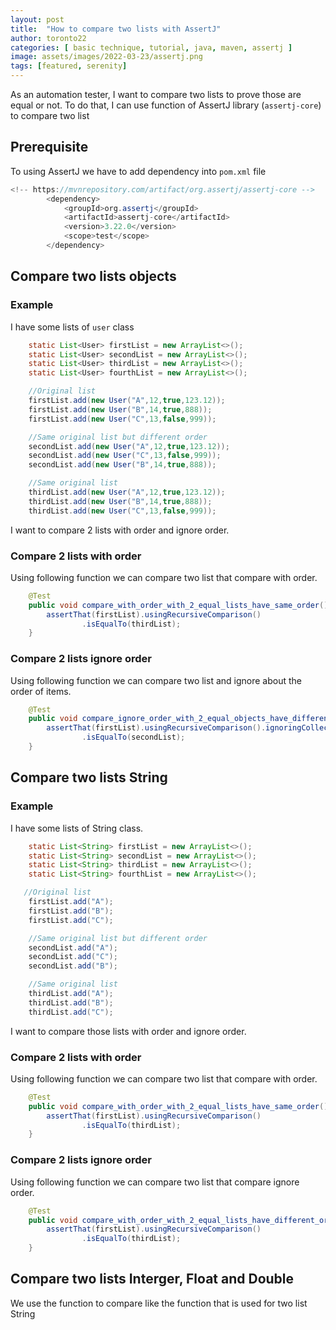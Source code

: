 ```yaml
---
layout: post
title:  "How to compare two lists with AssertJ"
author: toronto22
categories: [ basic technique, tutorial, java, maven, assertj ]
image: assets/images/2022-03-23/assertj.png
tags: [featured, serenity]
---
```

As an automation tester, I want to compare two lists to prove those are equal or not.
To do that, I can use function of AssertJ library (`assertj-core`) to compare two list

## Prerequisite

To using AssertJ we have to add dependency into `pom.xml` file

```java
<!-- https://mvnrepository.com/artifact/org.assertj/assertj-core -->
        <dependency>
            <groupId>org.assertj</groupId>
            <artifactId>assertj-core</artifactId>
            <version>3.22.0</version>
            <scope>test</scope>
        </dependency>
```

## Compare two lists objects

### Example

I have some lists of `user` class

```java
    static List<User> firstList = new ArrayList<>();
    static List<User> secondList = new ArrayList<>();
    static List<User> thirdList = new ArrayList<>();
    static List<User> fourthList = new ArrayList<>();

    //Original list
    firstList.add(new User("A",12,true,123.12));
    firstList.add(new User("B",14,true,888));
    firstList.add(new User("C",13,false,999));

    //Same original list but different order
    secondList.add(new User("A",12,true,123.12));
    secondList.add(new User("C",13,false,999));
    secondList.add(new User("B",14,true,888));

    //Same original list
    thirdList.add(new User("A",12,true,123.12));
    thirdList.add(new User("B",14,true,888));
    thirdList.add(new User("C",13,false,999));
```

I want to compare 2 lists with order and ignore order.

### Compare 2 lists with order

Using following function we can compare two list that compare with order.

```java
    @Test
    public void compare_with_order_with_2_equal_lists_have_same_order(){
        assertThat(firstList).usingRecursiveComparison()
                .isEqualTo(thirdList);
    }
```

### Compare 2 lists ignore order

Using following function we can compare two list and ignore about the order of items.

```java
    @Test
    public void compare_ignore_order_with_2_equal_objects_have_different_order(){
        assertThat(firstList).usingRecursiveComparison().ignoringCollectionOrder()
                .isEqualTo(secondList);
    }
```

## Compare two lists String

### Example

I have some lists of String class.

```java
    static List<String> firstList = new ArrayList<>();
    static List<String> secondList = new ArrayList<>();
    static List<String> thirdList = new ArrayList<>();
    static List<String> fourthList = new ArrayList<>();

   //Original list
    firstList.add("A");
    firstList.add("B");
    firstList.add("C");

    //Same original list but different order
    secondList.add("A");
    secondList.add("C");
    secondList.add("B");

    //Same original list
    thirdList.add("A");
    thirdList.add("B");
    thirdList.add("C");
```

I want to compare those lists with order and ignore order.

### Compare 2 lists with order

Using following function we can compare two list that compare with order.

```java
    @Test
    public void compare_with_order_with_2_equal_lists_have_same_order(){
        assertThat(firstList).usingRecursiveComparison()
                .isEqualTo(thirdList);
    }
```

### Compare 2 lists ignore order

Using following function we can compare two list that compare ignore order.

```java
    @Test
    public void compare_with_order_with_2_equal_lists_have_different_order(){
        assertThat(firstList).usingRecursiveComparison()
                .isEqualTo(thirdList);
    }
```

## Compare two lists Interger, Float and Double

We use the function to compare like the function that is used for two list String
